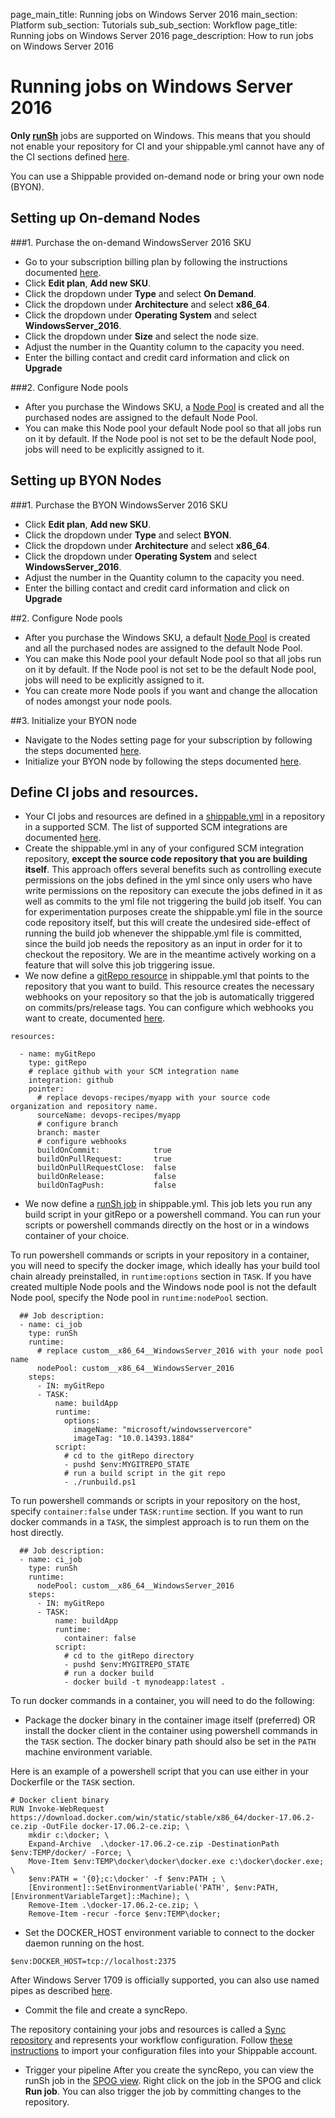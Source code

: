 page_main_title: Running jobs on Windows Server 2016
main_section: Platform
sub_section: Tutorials
sub_sub_section: Workflow
page_title: Running jobs on Windows Server 2016
page_description: How to run jobs on Windows Server 2016

# Running jobs on Windows Server 2016

**Only [runSh](/platform/workflow/job/runsh)** jobs are supported on Windows. This means that you should not enable your repository for CI and your shippable.yml cannot have any of the CI sections defined [here](/ci/yml-structure).

You can use a Shippable provided on-demand node or bring your own node (BYON).

## Setting up On-demand Nodes

###1. Purchase the on-demand WindowsServer 2016 SKU

* Go to your subscription billing plan by following the instructions documented [here](/platform/management/subscription/billing/#viewing-your-current-plan).
* Click **Edit plan**,  **Add new SKU**.
* Click the dropdown under **Type** and select **On Demand**.
* Click the dropdown under **Architecture** and select **x86_64**.
* Click the dropdown under **Operating System** and select **WindowsServer_2016**.
* Click the dropdown under **Size** and select the node size.
* Adjust the number in the Quantity column to the capacity you need.
* Enter the billing contact and credit card information and click on **Upgrade**

###2. Configure Node pools

* After you purchase the Windows SKU, a [Node Pool](/platform/management/subscription/node-pools/) is created and all the purchased nodes are assigned to the default Node Pool.
* You can make this Node pool your default Node pool so that all jobs run on it by default. If the Node pool is not set to be the default Node pool, jobs will need to be explicitly assigned to it.

## Setting up BYON Nodes

###1. Purchase the BYON WindowsServer 2016 SKU

* Click **Edit plan**,  **Add new SKU**.
* Click the dropdown under **Type** and select **BYON**.
* Click the dropdown under **Architecture** and select **x86_64**.
* Click the dropdown under **Operating System** and select **WindowsServer_2016**.
* Adjust the number in the Quantity column to the capacity you need.
* Enter the billing contact and credit card information and click on **Upgrade**

##2. Configure Node pools

* After you purchase the Windows SKU, a default [Node Pool](/platform/management/subscription/node-pools/) is created and all the purchased nodes are assigned to the default Node Pool.
* You can make this Node pool your default Node pool so that all jobs run on it by default. If the Node pool is not set to be the default Node pool, jobs will need to be explicitly assigned to it.
* You can create more Node pools if you want and change the allocation of nodes amongst your node pools.

##3. Initialize your BYON node

* Navigate to the Nodes setting page for your subscription by following the steps documented [here](/platform/tutorial/runtime/manage-byon-nodes/#view-nodes).
* Initialize your BYON node by following the steps documented [here](/platform/tutorial/runtime/manage-byon-nodes/#add-node).   

## Define CI jobs and resources.

* Your CI jobs and resources are defined in a [shippable.yml](/platform/tutorial/workflow/shippable-yml/) in a repository in a supported SCM. The list of supported SCM integrations are documented [here](/platform/integration/overview/#supported-scm-integrations).
* Create the shippable.yml in any of your configured SCM integration repository, **except the source code repository that you are building itself**. This approach offers several benefits such as controlling execute permissions on the jobs
defined in the yml since only users who have write permissions on the repository can execute the jobs defined in it as well as commits to the yml file not triggering the build job itself. You can for experimentation purposes create the shippable.yml file in the source code repository itself, but this will create the undesired side-effect of running the build job whenever the shippable.yml file is committed, since the build job needs the repository as an input in order for it to checkout the repository. We are in the meantime actively working on a feature that will solve this job triggering issue.
* We now define a [gitRepo resource](/platform/workflow/resource/gitrepo/#gitrepo) in shippable.yml  that points to the repository that you want to build. This resource
creates the necessary webhooks on your repository so that the job is automatically triggered on commits/prs/release tags.
You can configure which webhooks you want to create, documented [here](/platform/workflow/resource/gitrepo/#gitrepo).

```
resources:

  - name: myGitRepo
    type: gitRepo
    # replace github with your SCM integration name
    integration: github
    pointer:
      # replace devops-recipes/myapp with your source code organization and repository name.
      sourceName: devops-recipes/myapp
      # configure branch
      branch: master
      # configure webhooks
      buildOnCommit:            true
      buildOnPullRequest:       true
      buildOnPullRequestClose:  false
      buildOnRelease:           false
      buildOnTagPush:           false
```
* We now define a [runSh job](/platform/workflow/job/runsh/#runsh) in shippable.yml.  This job lets you run any
build script in your gitRepo or a powershell command. You can run your scripts or powershell commands directly on
the host or in a windows container of your choice.

To run powershell commands or scripts in your repository in a container, you will need to specify the docker image, which ideally has your build tool chain already preinstalled, in `runtime:options` section in `TASK`. If you have created multiple Node pools and the Windows node pool
is not the default Node pool, specify the Node pool in `runtime:nodePool` section.


```
  ## Job description:
  - name: ci_job
    type: runSh
    runtime:
      # replace custom__x86_64__WindowsServer_2016 with your node pool name
      nodePool: custom__x86_64__WindowsServer_2016
    steps:
      - IN: myGitRepo
      - TASK:
          name: buildApp
          runtime:
            options:
              imageName: "microsoft/windowsservercore"
              imageTag: "10.0.14393.1884"
          script:
            # cd to the gitRepo directory
            - pushd $env:MYGITREPO_STATE
            # run a build script in the git repo
            - ./runbuild.ps1
```

To run powershell commands or scripts in your repository on the host, specify `container:false` under `TASK:runtime` section. If you want to run docker commands in a `TASK`, the simplest approach is to run them on the host directly.

```
  ## Job description:
  - name: ci_job
    type: runSh
    runtime:
      nodePool: custom__x86_64__WindowsServer_2016
    steps:
      - IN: myGitRepo
      - TASK:
          name: buildApp
          runtime:
            container: false
          script:
            # cd to the gitRepo directory
            - pushd $env:MYGITREPO_STATE
            # run a docker build
            - docker build -t mynodeapp:latest .
```

To run docker commands in a container, you will need to do the following:

* Package the docker binary in the container image itself (preferred) OR install the docker client in the container using powershell commands in the `TASK` section. The docker binary path should also be set in the `PATH` machine environment variable.

Here is an example of a powershell script that you can use either in your Dockerfile or the `TASK` section.

```
# Docker client binary
RUN Invoke-WebRequest https://download.docker.com/win/static/stable/x86_64/docker-17.06.2-ce.zip -OutFile docker-17.06.2-ce.zip; \
    mkdir c:\docker; \
    Expand-Archive  .\docker-17.06.2-ce.zip -DestinationPath $env:TEMP/docker/ -Force; \
    Move-Item $env:TEMP\docker\docker\docker.exe c:\docker\docker.exe; \
    $env:PATH = '{0};c:\docker' -f $env:PATH ; \
    [Environment]::SetEnvironmentVariable('PATH', $env:PATH, [EnvironmentVariableTarget]::Machine); \
    Remove-Item .\docker-17.06.2-ce.zip; \
    Remove-Item -recur -force $env:TEMP\docker;
```     
* Set the DOCKER_HOST environment variable to connect to the docker daemon running on the host.

```
$env:DOCKER_HOST=tcp://localhost:2375
```

After Windows Server 1709 is officially supported, you can also use named pipes as described [here](https://docs.docker.com/docker-for-windows/faqs/#how-do-i-connect-to-the-remote-docker-engine-api).

* Commit the file and create a syncRepo.

The repository containing your jobs and resources is called a [Sync repository](/platform/tutorial/workflow/crud-syncrepo/) and represents your workflow configuration. Follow [these instructions](/platform/tutorial/workflow/crud-syncrepo/) to import your configuration files into your Shippable account.

* Trigger your pipeline
After you create the syncRepo, you can view the runSh job in the [SPOG view](/platform/visibility/single-pane-of-glass-spog/).
Right click on the job in the SPOG and click **Run job**. You can also trigger the job by committing changes to the repository.
